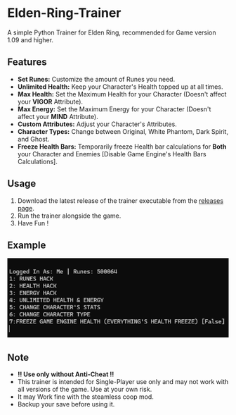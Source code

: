 # Elden-Ring-Trainer

A simple Python Trainer for Elden Ring, recommended for Game version 1.09 and higher.

## Features

- **Set Runes:** Customize the amount of Runes you need.
- **Unlimited Health:** Keep your Character's Health topped up at all times.
- **Max Health:** Set the Maximum Health for your Character (Doesn't affect your **VIGOR** Attribute).
- **Max Energy:** Set the Maximum Energy for your Character (Doesn't affect your **MIND** Attribute).
- **Custom Attributes:** Adjust your Character's Attributes.
- **Character Types:** Change between Original, White Phantom, Dark Spirit, and Ghost.
- **Freeze Health Bars:** Temporarily freeze Health bar calculations for **Both** your Character and Enemies [Disable Game Engine's Health Bars Calculations].

## Usage

1. Download the latest release of the trainer executable from the [releases page](https://github.com/berliniq/Elden-Ring-Trainer/releases/tag/Elden-Ring-Trainer).
2. Run the trainer alongside the game.
3. Have Fun !

## Example

![Trainer Example](Trainer%20Example/TrainerExampleSS.png)

## Note
- **!! Use only without Anti-Cheat !!**
- This trainer is intended for Single-Player use only and may not work with all versions of the game. Use at your own risk.
- It may Work fine with the steamless coop mod.
- Backup your save before using it.

